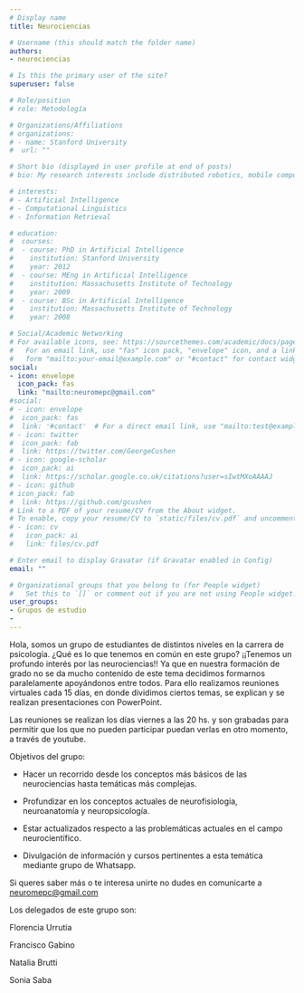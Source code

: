 ```yaml
---
# Display name
title: Neurociencias

# Username (this should match the folder name)
authors:
- neurociencias

# Is this the primary user of the site?
superuser: false

# Role/position
# role: Metodología

# Organizations/Affiliations
# organizations:
# - name: Stanford University
#  url: ""

# Short bio (displayed in user profile at end of posts)
# bio: My research interests include distributed robotics, mobile computing and programmable matter.

# interests:
# - Artificial Intelligence
# - Computational Linguistics
# - Information Retrieval

# education:
#  courses:
#  - course: PhD in Artificial Intelligence
#    institution: Stanford University
#    year: 2012
#  - course: MEng in Artificial Intelligence
#    institution: Massachusetts Institute of Technology
#    year: 2009
#  - course: BSc in Artificial Intelligence
#    institution: Massachusetts Institute of Technology
#    year: 2008

# Social/Academic Networking
# For available icons, see: https://sourcethemes.com/academic/docs/page-builder/#icons
#   For an email link, use "fas" icon pack, "envelope" icon, and a link in the
#   form "mailto:your-email@example.com" or "#contact" for contact widget.
social:
- icon: envelope
  icon_pack: fas
  link: "mailto:neuromepc@gmail.com"
#social:
# - icon: envelope
#  icon_pack: fas
#  link: '#contact'  # For a direct email link, use "mailto:test@example.org".
# - icon: twitter
#  icon_pack: fab
#  link: https://twitter.com/GeorgeCushen
# - icon: google-scholar
#  icon_pack: ai
#  link: https://scholar.google.co.uk/citations?user=sIwtMXoAAAAJ
# - icon: github
# icon_pack: fab
#  link: https://github.com/gcushen
# Link to a PDF of your resume/CV from the About widget.
# To enable, copy your resume/CV to `static/files/cv.pdf` and uncomment the lines below.
# - icon: cv
#   icon_pack: ai
#   link: files/cv.pdf

# Enter email to display Gravatar (if Gravatar enabled in Config)
email: ""

# Organizational groups that you belong to (for People widget)
#   Set this to `[]` or comment out if you are not using People widget.
user_groups:
- Grupos de estudio
-
---
```

Hola, somos un grupo de estudiantes de distintos niveles en la carrera de psicología. ¿Qué es lo que tenemos en común en este grupo? ¡¡Tenemos un profundo interés por las neurociencias!! 
Ya que en nuestra formación de grado no se da mucho contenido de este tema decidimos formarnos paralelamente apoyándonos entre todos. Para ello realizamos reuniones virtuales cada 15 días, en donde dividimos ciertos temas, se explican y se realizan presentaciones con PowerPoint.  

Las reuniones se realizan los días viernes a las 20 hs. y son grabadas para permitir que los que no pueden participar puedan verlas en otro momento, a través de youtube.

Objetivos del grupo:

- Hacer un recorrido desde los conceptos más básicos de las neurociencias hasta temáticas más complejas.

- Profundizar en los conceptos actuales de neurofisiología, neuroanatomía y neuropsicología.

- Estar actualizados respecto a las problemáticas actuales en el campo neurocientífico.

- Divulgación de información y cursos pertinentes a esta temática mediante grupo de Whatsapp.

Si queres saber más o te interesa unirte no dudes en comunicarte a neuromepc@gmail.com 

Los delegados de este grupo son:

Florencia Urrutia

Francisco Gabino

Natalia Brutti

Sonia Saba